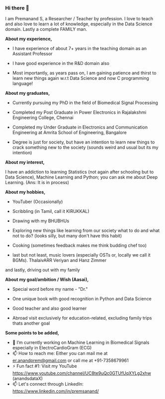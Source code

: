 ### Hi there 👋

I am Premanand S, a Researcher / Teacher by profession. I love to teach and also love to learn a lot of knowledge, especially in the Data Science domain. Lastly a complete FAMILY man. 

**About my experience,**

* I have experience of about 7+ years in the teaching domain as an Assistant Professor

* I have good experience in the R&D domain also

* Most importantly, as years pass on, I am gaining patience and thirst to learn new things again w.r.t Data Science and now C programming language!

**About my graduates,**

* Currently pursuing my PhD in the field of Biomedical Signal Processing

* Completed my Post Graduate in Power Electronics in Rajalakshmi Engineering College, Chennai

* Completed my Under Graduate in Electronics and Communication Engineering at Amrita School of Engineering, Bangalore

* Degree is just for society, but have an intention to learn new things to crack something new to the society (sounds weird and usual but its my intention)

**About my interest,**

I have an addiction to learning Statistics (not again after schooling but to Data Science), Machine Learning and Python; you can ask me about Deep Learning. (Ans: It is in process) 

**About my hobbies,**

* YouTuber (Occasionally) 

* Scribbling (in Tamil, call it KIRUKKAL) 

* Drawing with my BHUBHUs

* Exploring new things like learning from our society what to do and what not to do? (looks silly, but many don't have this habit)

* Cooking (sometimes feedback makes me think budding chef too) 

* last but not least, music lovers (especially OSTs or, locally we call it BGMs). ThalaivARR Veriyan and Hanz Zimmer  

and lastly, driving out with my family

**About my goal/ambition / Wish (Aasai),**

* Special word before my name - "Dr."

* One unique book with good recognition in Python and Data Science

* Good teacher and also good learner

* Abroad visit exclusively for education-related, excluding family trips thats another goal

**Some points to be added,**

- 🔭 I’m currently working on Machine Learning in Biomedical Signals especially in ElectroCardioGram (ECG)
- 📫 How to reach me: Either you can mail me at er.anandprem@gmail.com or call me at +91-7358679961  
- ⚡ Fun fact #1: Visit my YouTube https://www.youtube.com/channel/UC8te9uQc0GTUfUqXYLg2xhw (anandsdataX)
- 📫 Let's connect through LinkedIn: https://www.linkedin.com/in/premsanand/


 
